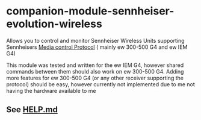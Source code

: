 # companion-module-sennheiser-evolution-wireless

Allows you to control and monitor Sennheiser Wireless Units supporting
Sennheisers [Media control Protocol](https://assets.sennheiser.com/global-downloads/file/12478/TI_1254_MetroMediensteuerung_ewG4_EN.pdf) (
mainly ew 300-500 G4 and ew IEM G4)

This module was tested and written for the ew IEM G4, however shared commands between them should also work on ew
300-500 G4.
Adding more features for ew 300-500 G4 (or any other receiver supporting the protocol) should be easy, however currently
not implemented due to me not having the hardware available to me

## See [HELP.md](help.md)
